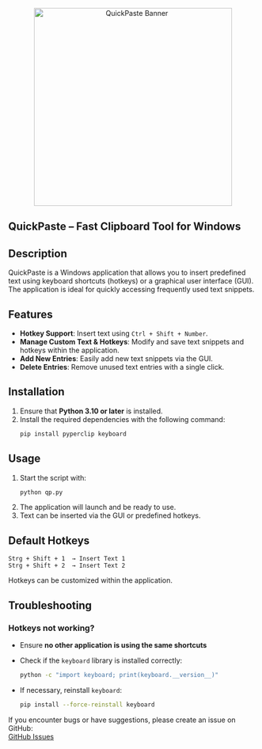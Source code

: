 <p align="center">
  <img src="https://github.com/user-attachments/assets/a702dcad-4efe-439d-8030-4170859dbb37" alt="QuickPaste Banner" width="400"/>
</p>

## **QuickPaste – Fast Clipboard Tool for Windows** 

## Description

QuickPaste is a Windows application that allows you to insert predefined text using keyboard shortcuts (hotkeys) or a graphical user interface (GUI).  
The application is ideal for quickly accessing frequently used text snippets.  

## Features  

- **Hotkey Support**: Insert text using `Ctrl + Shift + Number`.  
- **Manage Custom Text & Hotkeys**: Modify and save text snippets and hotkeys within the application.  
- **Add New Entries**: Easily add new text snippets via the GUI.  
- **Delete Entries**: Remove unused text entries with a single click.  

## Installation  

1. Ensure that **Python 3.10 or later** is installed.  
2. Install the required dependencies with the following command:  
   ```sh
   pip install pyperclip keyboard
   ```

## Usage

1. Start the script with:
   ```sh
   python qp.py
   ```
2. The application will launch and be ready to use.
3. Text can be inserted via the GUI or predefined hotkeys.

## Default Hotkeys

```
Strg + Shift + 1  → Insert Text 1
Strg + Shift + 2  → Insert Text 2
```

Hotkeys can be customized within the application.

## Troubleshooting

### Hotkeys not working?  
- Ensure **no other application is using the same shortcuts**
- Check if the `keyboard` library is installed correctly:
   ```sh
   python -c "import keyboard; print(keyboard.__version__)"
   ```

- If necessary, reinstall `keyboard`:
   ```sh
   pip install --force-reinstall keyboard
   ```



If you encounter bugs or have suggestions, please create an issue on GitHub:  
[GitHub Issues](https://github.com/PepegaNico/qpaste.py/issues)  




